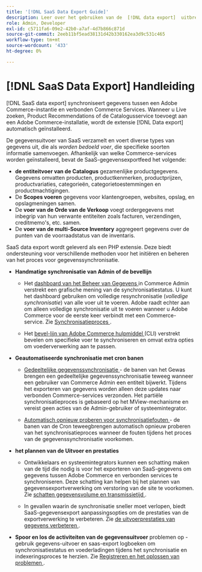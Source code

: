 ```yaml
---
title: '[!DNL SaaS Data Export Guide]'
description: Leer over het gebruiken van de  [!DNL data export]  uitbreiding voor de diensten van Adobe Commerce SaaS die gegevens tussen Adobe Commerce en de verbonden diensten van Commerce synchroniseert.
role: Admin, Developer
exl-id: c5711fa6-09e2-42b0-a7af-4d7b866c871d
source-git-commit: 2eeb11bf5ead38131d42b330162ea3d9c531c465
workflow-type: tm+mt
source-wordcount: '433'
ht-degree: 0%

---
```


# [!DNL SaaS Data Export] Handleiding

[!DNL SaaS data export] synchroniseert gegevens tussen een Adobe Commerce-instantie en verbonden Commerce Services. Wanneer u Live zoeken, Product Recommendations of de Catalogusservice toevoegt aan een Adobe Commerce-installatie, wordt de extensie [!DNL Data export] automatisch geïnstalleerd.

De gegevensuitvoer van SaaS verzamelt en voert diverse types van gegevens uit, die als _worden bedoeld voer_, die specifieke soorten informatie samenvoegen. Afhankelijk van welke Commerce-services worden geïnstalleerd, bevat de SaaS-gegevensexportfeed het volgende:

- **de entiteitvoer van de Catalogus** gezamenlijke productgegevens. Gegevens omvatten producten, productkenmerken, productprijzen, productvariaties, categorieën, categorietoestemmingen en productmachtigingen.
- De **Scopes voeren** gegevens voor klantengroepen, websites, opslag, en opslagmeningen samen.
- De **voer van de Orde van de Verkoop** voegt ordergegevens met inbegrip van hun verwante entiteiten zoals facturen, verzendingen, creditmemo&#39;s, etc. samen.
- De **voer van de multi-Source Inventory** aggregeert gegevens over de punten van de voorraadstatus van de inventaris.

SaaS data export wordt geleverd als een PHP extensie. Deze biedt ondersteuning voor verschillende methoden voor het initiëren en beheren van het proces voor gegevenssynchronisatie.

- **Handmatige synchronisatie van Admin of de bevellijn**

   - Het [ dashboard van het Beheer van Gegevens ](https://experienceleague.adobe.com/en/docs/commerce-admin/systems/data-transfer/data-dashboard) in Commerce Admin verstrekt een grafische mening van de synchronisatiestatus. U kunt het dashboard gebruiken om volledige resynchronisatie (_volledige synchronisatie_) van alle voer uit te voeren. Adobe raadt echter aan om alleen volledige synchronisatie uit te voeren wanneer u Adobe Commerce voor de eerste keer verbindt met een Commerce-service. Zie [ Synchronisatieproces ](data-synchronization.md).

   - Het [ bevel-lijn van Adobe Commerce hulpmiddel ](https://experienceleague.adobe.com/en/docs/commerce-operations/configuration-guide/cli/config-cli) (CLI) verstrekt bevelen om specifieke voer te synchroniseren en omvat extra opties om voederverwerking aan te passen.

- **Geautomatiseerde synchronisatie met cron banen**

   - [ Gedeeltelijke gegevenssynchronisatie ](data-synchronization.md#partial-synchronization-with-cron-jobs) - de banen van het Gewas brengen een gedeeltelijke gegevenssynchronisatie teweeg wanneer een gebruiker van Commerce Admin een entiteit bijwerkt. Tijdens het exporteren van gegevens worden alleen deze updates naar verbonden Commerce-services verzonden. Het partiële synchronisatieproces is gebaseerd op het MView-mechanisme en vereist geen acties van de Admin-gebruiker of systeemintegrator.

   - [ Automatisch opnieuw proberen voor synchronisatiefouten ](data-synchronization.md#failed-items-sync-for-error-recovery) - de banen van de Cron teweegbrengen automatisch opnieuw proberen van het synchronisatieproces wanneer de fouten tijdens het proces van de gegevenssynchronisatie voorkomen.

- **het plannen van de Uitvoer en prestaties**

   - Ontwikkelaars en systeemintegrators kunnen een schatting maken van de tijd die nodig is voor het exporteren van SaaS-gegevens om gegevens tussen Adobe Commerce en verbonden services te synchroniseren. Deze schatting kan helpen bij het plannen van gegevensexportverwerking om verstoring van de site te voorkomen. Zie [ schatten gegevensvolume en transmissietijd ](estimate-data-volume-sync-time.md).

   - In gevallen waarin de synchronisatie sneller moet verlopen, biedt SaaS-gegevensexport aanpassingsopties om de prestaties van de exportverwerking te verbeteren. Zie [ de uitvoerprestaties van gegevens verbeteren ](customize-export-processing.md).

- **Spoor en los de activiteiten van de gegevensuitvoer** problemen op - gebruik gegevens-uitvoer en saas-export logboeken om synchronisatiestatus en voederladingen tijdens het synchronisatie en indexeringsproces te herzien. Zie [ Registreren en het oplossen van problemen ](troubleshooting-logging.md).

